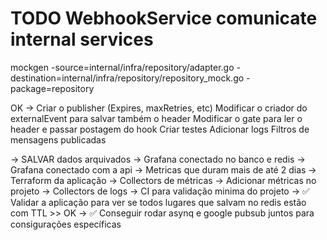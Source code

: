 # TODO WebhookService comunicate internal services

mockgen -source=internal/infra/repository/adapter.go -destination=internal/infra/repository/repository_mock.go -package=repository

OK -> Criar o publisher (Expires, maxRetries, etc)
Modificar o criador do externalEvent para salvar também o header
Modificar o gate para ler o header e passar postagem do hook
Criar testes
Adicionar logs
Filtros de mensagens publicadas

-> SALVAR dados arquivados
-> Grafana conectado no banco e redis
-> Grafana conectado com a api
-> Metricas que duram mais de até 2 dias
-> Terraform da aplicação
-> Collectors de métricas
-> Adicionar métricas no projeto
-> Collectors de logs
-> CI para validação minima do projeto
-> ✅ Validar a aplicação para ver se todos lugares que salvam no redis estão com TTL >> OK
-> ✅ Conseguir rodar asynq e google pubsub juntos para consigurações específicas
